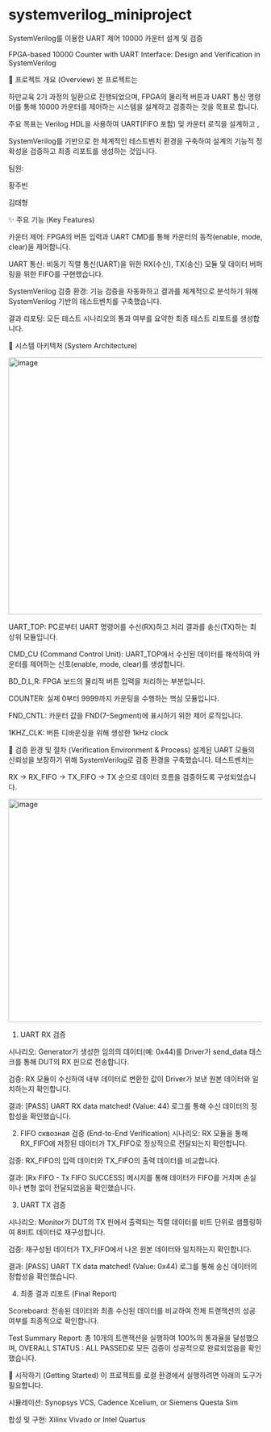 # systemverilog_miniproject

SystemVerilog를 이용한 UART 제어 10000 카운터 설계 및 검증

FPGA-based 10000 Counter with UART Interface: Design and Verification in SystemVerilog

📝 프로젝트 개요 (Overview)
본 프로젝트는 

하만교육 2기 과정의 일환으로 진행되었으며, FPGA의 물리적 버튼과 UART 통신 명령어를 통해 10000 카운터를 제어하는 시스템을 설계하고 검증하는 것을 목표로 합니다.



주요 목표는 Verilog HDL을 사용하여 UART(FIFO 포함) 및 카운터 로직을 설계하고 , 

SystemVerilog를 기반으로 한 체계적인 테스트벤치 환경을 구축하여 설계의 기능적 정확성을 검증하고 최종 리포트를 생성하는 것입니다.

팀원:

황주빈

김태형 

✨ 주요 기능 (Key Features)

카운터 제어: FPGA의 버튼 입력과 UART CMD를 통해 카운터의 동작(enable, mode, clear)을 제어합니다.



UART 통신: 비동기 직렬 통신(UART)을 위한 RX(수신), TX(송신) 모듈 및 데이터 버퍼링을 위한 FIFO를 구현했습니다.


SystemVerilog 검증 환경: 기능 검증을 자동화하고 결과를 체계적으로 분석하기 위해 SystemVerilog 기반의 테스트벤치를 구축했습니다.


결과 리포팅: 모든 테스트 시나리오의 통과 여부를 요약한 최종 테스트 리포트를 생성합니다.

🔧 시스템 아키텍처 (System Architecture)

<img width="1430" height="510" alt="image" src="https://github.com/user-attachments/assets/c9416c48-9919-432a-9413-701cbc53e000" />

UART_TOP: PC로부터 UART 명령어를 수신(RX)하고 처리 결과를 송신(TX)하는 최상위 모듈입니다.


CMD_CU (Command Control Unit): UART_TOP에서 수신된 데이터를 해석하여 카운터를 제어하는 신호(enable, mode, clear)를 생성합니다.


BD_D,L,R: FPGA 보드의 물리적 버튼 입력을 처리하는 부분입니다.


COUNTER: 실제 0부터 9999까지 카운팅을 수행하는 핵심 모듈입니다.


FND_CNTL: 카운터 값을 FND(7-Segment)에 표시하기 위한 제어 로직입니다.


1KHZ_CLK: 버튼 디바운싱을 위해 생성한 1kHz clock

🧪 검증 환경 및 절차 (Verification Environment & Process)
설계된 UART 모듈의 신뢰성을 보장하기 위해 SystemVerilog로 검증 환경을 구축했습니다. 테스트벤치는 

RX -> RX_FIFO -> TX_FIFO -> TX 순으로 데이터 흐름을 검증하도록 구성되었습니다.

<img width="1389" height="443" alt="image" src="https://github.com/user-attachments/assets/7e0bc235-28db-469e-a681-f31f6d061897" />


1. UART RX 검증

시나리오: Generator가 생성한 임의의 데이터(예: 0x44)를 Driver가 send_data 태스크를 통해 DUT의 RX 핀으로 전송합니다.


검증: RX 모듈이 수신하여 내부 데이터로 변환한 값이 Driver가 보낸 원본 데이터와 일치하는지 확인합니다.

결과: [PASS] UART RX data matched! (Value: 44) 로그를 통해 수신 데이터의 정합성을 확인했습니다.

2. FIFO сквозная 검증 (End-to-End Verification)
시나리오: RX 모듈을 통해 RX_FIFO에 저장된 데이터가 TX_FIFO로 정상적으로 전달되는지 확인합니다.


검증: RX_FIFO의 입력 데이터와 TX_FIFO의 출력 데이터를 비교합니다.


결과: [Rx FIFO - Tx FIFO SUCCESS] 메시지를 통해 데이터가 FIFO를 거치며 손실이나 변형 없이 전달되었음을 확인했습니다.

3. UART TX 검증

시나리오: Monitor가 DUT의 TX 핀에서 출력되는 직렬 데이터를 비트 단위로 샘플링하여 8비트 데이터로 재구성합니다.


검증: 재구성된 데이터가 TX_FIFO에서 나온 원본 데이터와 일치하는지 확인합니다.

결과: [PASS] UART TX data matched! (Value: 0x44) 로그를 통해 송신 데이터의 정합성을 확인했습니다.

4. 최종 결과 리포트 (Final Report)

Scoreboard: 전송된 데이터와 최종 수신된 데이터를 비교하여 전체 트랜잭션의 성공 여부를 최종적으로 확인합니다.


Test Summary Report: 총 10개의 트랜잭션을 실행하여 100%의 통과율을 달성했으며, OVERALL STATUS : ALL PASSED로 모든 검증이 성공적으로 완료되었음을 확인했습니다.

🚀 시작하기 (Getting Started)
이 프로젝트를 로컬 환경에서 실행하려면 아래의 도구가 필요합니다.

시뮬레이션: Synopsys VCS, Cadence Xcelium, or Siemens Questa Sim

합성 및 구현: Xilinx Vivado or Intel Quartus
